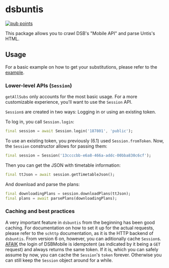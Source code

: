 # dsbuntis

[![pub points](https://badges.bar/dsbuntis/pub%20points)](https://pub.dev/packages/dsbuntis/score)

This package allows you to crawl DSB's "Mobile API" and parse Untis's HTML. 

## Usage

For a basic example on how to get your substitutions, please refer to the [example](doc/main.dart).

### Lower-level APIs (`Session`)

`getAllSubs` only accounts for the most basic usage. For a more customizable experience, you'll want
to use the `Session` API.

`Session`s are created in two ways: Logging in or using an existing token.

To log in, you call `Session.login`:

```dart
final session = await Session.login('187801', 'public');
```

To use an existing token, you previously (6.1) used `Session.fromToken`. Now, the `Session`
constructor allows for passing them:

```dart
final session = Session('13ccccbb-e6a8-466a-addc-00bba830c6cf');
```

Then you can get the JSON with timetable information:

```dart
final ttJson = await session.getTimetableJson();
```

And download and parse the plans:

```dart
final downloadingPlans = session.downloadPlans(ttJson);
final plans = await parsePlans(downloadingPlans);
```

### Caching and best practices

<!-- TODO: rephrase -->

A very important feature in `dsbuntis` from the beginning has been good caching. For documentation on
how to set it up for the actual requests, please refer to the `schttp` documentation, as it is the
HTTP backend of `dsbuntis`. From version 6 on, however, you can aditionally cache `Session`s.
[AFAIK](https://twitter.com/pixelcmtd/status/1464213128682610706) the login of DSBMobile is idempotent
(as indicated by it being a `GET` request) and always returns the same token. If it is, which you can
safely assume by now, you can cache the `Session`'s `token` forever. Otherwise you can still keep the
`Session` object around for a while.
